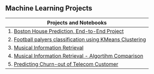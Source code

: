 ## Machine Learning Projects

| Projects and Notebooks |
| ---------------------- |
| 1. [Boston House Prediction, End-to-End Project](https://github.com/omotayoofere/MachineLearningProjects/tree/main/EndToEnd-Boston-House-Prediction/BostonHousePricing) |
| 2. [Football palyers classification using KMeans Clustering](https://github.com/omotayoofere/MachineLearningProjects/tree/main/Football-Players-classification-using-KMeans-Clustering/Football-Players-classification-using-KMeans-Clustering) |
| 3. [Musical Information Retrieval](https://github.com/omotayoofere/MachineLearningProjects/tree/main/Music-Information-Retrieval/Muisc_Information_Retrieval) |
| 4. [Musical Information Retrieval - Algortihm Comparison](https://github.com/omotayoofere/MachineLearningProjects/tree/main/Music-Information-Retrieval-Algorithm_Comparison/Music_Information_Retrieval_2) |
| 5. [Predicting Churn-out of Telecom Customer](https://github.com/omotayoofere/MachineLearningProjects/tree/main/Telecom-Customer-Churn/TelecomCustomerChurn) |
